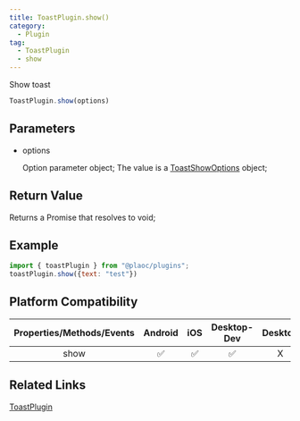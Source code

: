 ```yaml
---
title: ToastPlugin.show()  
category:
  - Plugin
tag:
  - ToastPlugin
  - show
---
```


Show toast

```js
ToastPlugin.show(options)
```

## Parameters

  - options

    Option parameter object;
    The value is a [ToastShowOptions](../../interface/toast-show-options/index.md) object;

## Return Value

  Returns a Promise that resolves to void;

## Example
```js
import { toastPlugin } from "@plaoc/plugins";
toastPlugin.show({text: "test"})
```

## Platform Compatibility

| Properties/Methods/Events | Android | iOS | Desktop-Dev | Desktop |
|:------------:|:-------:|:---:|:-----------:|:-------:|
| show         | ✅      | ✅  | ✅          | X       |

## Related Links

[ToastPlugin](./index.md)